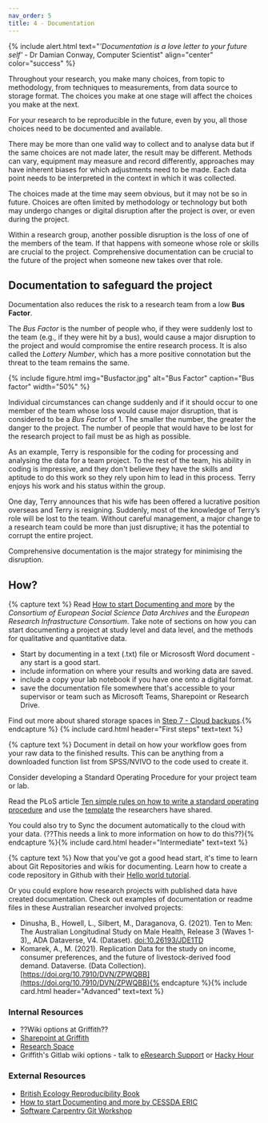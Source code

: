 ```yaml
---
nav_order: 5
title: 4 - Documentation
---
```


{% include alert.html text="*'Documentation is a love letter to your future self'* - Dr Damian Conway, Computer Scientist" align="center" color="success" %}

Throughout your research, you make many choices, from topic to methodology, from techniques to measurements, from data source to storage format. The choices you make at one stage will affect the choices you make at the next.  

For your research to be reproducible in the future, even by you, all those choices need to be documented and available. 

There may be more than one valid way to collect and to analyse data but if the same choices are not made later, the result may be different. Methods can vary, equipment may measure and record differently, approaches may have inherent biases for which adjustments need to be made. Each data point needs to be interpreted in the context in which it was collected. 

The choices made at the time may seem obvious, but it may not be so in future. Choices are often limited by methodology or technology but both may undergo changes or digital disruption after the project is over, or even during the project.  

Within a research group, another possible disruption is the loss of one of the members of the team. If that happens with someone whose role or skills are crucial to the project. Comprehensive documentation can be crucial to the future of the project when someone new takes over that role. 

## Documentation to safeguard the project

Documentation also reduces the risk to a research team from a low **Bus Factor**. 

The *Bus Factor* is the number of people who, if they were suddenly lost to the team (e.g., if they were hit by a bus), would cause a major disruption to the project and would compromise the entire research process. It is also called the *Lottery Number*, which has a more positive connotation but the threat to the team remains the same. 

{% include figure.html img="Busfactor.jpg" alt="Bus Factor" caption="Bus factor" width="50%" %}

Individual circumstances can change suddenly and if it should occur to one member of the team whose loss would cause major disruption, that is considered to be a *Bus Factor* of 1. The smaller the number, the greater the danger to the project. The number of people that would have to be lost for the research project to fail must be as high as possible. 

As an example, Terry is responsible for the coding for processing and analysing the data for a team project. To the rest of the team, his ability in coding is impressive, and they don't believe they have the skills and aptitude to do this work so they rely upon him to lead in this process. Terry enjoys his work and his status within the group. 

One day, Terry announces that his wife has been offered a lucrative position overseas and Terry is resigning. Suddenly, most of the knowledge of Terry’s role will be lost to the team.  Without careful management, a major change to a research team could be more than just disruptive; it has the potential to corrupt the entire project. 

Comprehensive documentation is the major strategy for minimising the disruption. 

## How?
{% capture text %}
Read [How to start Documenting and more](https://www.cessda.eu/Training/Training-Resources/Library/Data-Management-Expert-Guide/2.-Organise-Document/Documentation-and-metadata) by the *Consortium of European Social Science Data Archives* and the *European Research Infrastructure Consortium*. Take note of sections on how you can start documenting a project at study level and data level, and the methods for qualitative and quantitative data. 
 
* Start by documenting in a text (.txt) file or Micrososft Word document - any start is a good start. 
* include information on where your results and working data are saved. 
* include a copy your lab notebook if you have one onto a digital format.  
* save the documentation file somewhere that's accessible to your supervisor or team such as Microsoft Teams, Sharepoint or Research Drive.  

Find out more about shared storage spaces in [Step 7 - Cloud backups](https://gulibrarysandbox.github.io/ten-repo/content/07-cloud.html).{% endcapture %}
{% include card.html header="First steps" text=text %}

{% capture text %}
Document in detail on how your workflow goes from your raw data to the finished results. This can be anything from a downloaded function list from SPSS/NVIVO to the code used to create it. 

Consider developing a Standard Operating Procedure for your project team or lab.   

Read the PLoS article [Ten simple rules on how to write a standard operating procedure](https://doi.org/10.1371/journal.pcbi.1008095) and use the [template](https://zenodo.org/record/3678317#.Y2suUORByUk) the researchers have shared.

You could also try to Sync the document automatically to the cloud with your data. (??This needs a link to more information on how to do this??){% endcapture %}{% include card.html header="Intermediate" text=text %}

{% capture text %}
Now that you've got a good head start, it's time to learn about Git Repositories and wikis for documenting. 
Learn how to create a code repository in Github with their [Hello world tutorial](https://docs.github.com/en/get-started/quickstart/hello-world).

Or you could explore how research projects with published data have created documentation.
Check out examples of documentation or readme files in these Australian researcher involved projects:
* Dinusha, B., Howell, L., Silbert, M., Daraganova, G. (2021). Ten to Men: The Australian Longitudinal Study on Male Health, Release 3 (Waves 1-3),, ADA Dataverse, V4. (Dataset). [doi:10.26193/JDE1TD](doi:10.26193/JDE1TD)
* Komarek, A., M. (2021). Replication Data for the study on income, consumer preferences, and the future of livestock-derived food demand. Dataverse. (Data Collection). [https://doi.org/10.7910/DVN/ZPWQBB](https://doi.org/10.7910/DVN/ZPWQBB){% endcapture %}{% include card.html header="Advanced" text=text %}


### Internal Resources
* ??Wiki options at Griffith??
* [Sharepoint at Griffith](https://griffitheduau.sharepoint.com/sites/Productivity-Content/SitePages/SharePoint-Online.aspx)
* [Research Space](https://research-storage.griffith.edu.au/)
* Griffith's Gitlab wiki options - talk to [eResearch Support](https://www.griffith.edu.au/eresearch-services) or [Hacky Hour](https://www.griffith.edu.au/eresearch-services/hacky-hour)

### External Resources
* [British Ecology Reproducibility Book](https://www.britishecologicalsociety.org/wp-content/uploads/2017/12/guide-to-reproducible-code.pdf)
* [How to start Documenting and more by CESSDA ERIC](https://www.cessda.eu/Training/Training-Resources/Library/Data-Management-Expert-Guide/2.-Organise-Document/Documentation-and-metadata)
* [Software Carpentry Git Workshop](https://swcarpentry.github.io/git-novice/)
